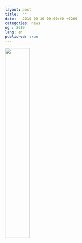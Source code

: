 ```yaml
---
layout: post
title:  ""
date:   2018-09-29 00:00:00 +0200
categories: news
og : 2019
lang: en
published: true
---
```


<a href="https://www.meetup.com/fr-FR/Open-Geneva-RDV-dinnovation-ouverte-a-Geneve/events/" target="_blank"><img src="{{ site.baseurl }}/images/meetupOpenGeneva.png" width="40%" alt="" class="imgspace" /></a>
